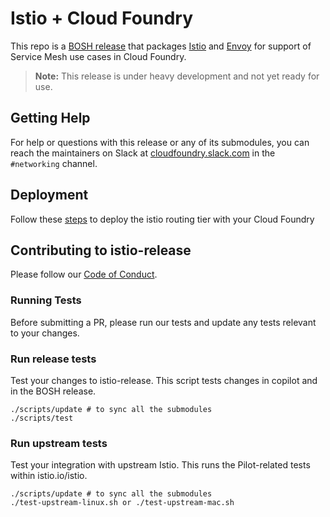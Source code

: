 # Istio + Cloud Foundry

This repo is a [BOSH release](https://github.com/cloudfoundry/bosh) that
packages [Istio](https://istio.io/) and [Envoy](https://github.com/envoyproxy/envoy) for support of Service Mesh use cases in Cloud Foundry.

> **Note:** This release is under heavy development and not yet ready for use.

## Getting Help

For help or questions with this release or any of its submodules, you can reach the maintainers on Slack at [cloudfoundry.slack.com](https://cloudfoundry.slack.com) in the `#networking` channel.

## Deployment
Follow these [steps](https://docs.cloudfoundry.org/running/deploying-service-mesh.html) to deploy the istio routing tier with your Cloud Foundry

## Contributing to istio-release
Please follow our [Code of Conduct](https://www.cloudfoundry.org/code-of-conduct/).

### Running Tests
Before submitting a PR, please run our tests and update any tests relevant to
your changes.

### Run release tests
Test your changes to istio-release. This script tests changes in copilot and in
the BOSH release.

```
./scripts/update # to sync all the submodules
./scripts/test
```

### Run upstream tests
Test your integration with upstream Istio. This runs the Pilot-related tests within
istio.io/istio.

```
./scripts/update # to sync all the submodules
./test-upstream-linux.sh or ./test-upstream-mac.sh
```
